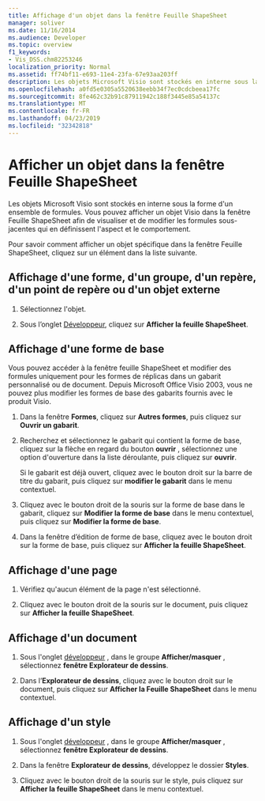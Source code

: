 ```yaml
---
title: Affichage d'un objet dans la fenêtre Feuille ShapeSheet
manager: soliver
ms.date: 11/16/2014
ms.audience: Developer
ms.topic: overview
f1_keywords:
- Vis_DSS.chm82253246
localization_priority: Normal
ms.assetid: ff74bf11-e693-11e4-23fa-67e93aa203ff
description: Les objets Microsoft Visio sont stockés en interne sous la forme d'un ensemble de formules. Vous pouvez afficher un objet Visio dans la fenêtre Feuille ShapeSheet afin de visualiser et de modifier les formules sous-jacentes qui en définissent l'aspect et le comportement.
ms.openlocfilehash: a0fd5e0305a5520638eebb34f7ec0cdcbeea17fc
ms.sourcegitcommit: 8fe462c32b91c87911942c188f3445e85a54137c
ms.translationtype: MT
ms.contentlocale: fr-FR
ms.lasthandoff: 04/23/2019
ms.locfileid: "32342818"
---
```

# <a name="show-an-object-in-the-shapesheet-window"></a>Afficher un objet dans la fenêtre Feuille ShapeSheet

Les objets Microsoft Visio sont stockés en interne sous la forme d'un ensemble de formules. Vous pouvez afficher un objet Visio dans la fenêtre Feuille ShapeSheet afin de visualiser et de modifier les formules sous-jacentes qui en définissent l'aspect et le comportement.
  
Pour savoir comment afficher un objet spécifique dans la fenêtre Feuille ShapeSheet, cliquez sur un élément dans la liste suivante.
  
## <a name="show-a-shape-group-guide-guide-point-or-foreign-object"></a>Affichage d'une forme, d'un groupe, d'un repère, d'un point de repère ou d'un objet externe

1. Sélectionnez l'objet.
    
2. Sous l’onglet [Développeur](run-in-developer-mode-display-the-developer-tab.md), cliquez sur **Afficher la feuille ShapeSheet**.
    
## <a name="show-a-master"></a>Affichage d'une forme de base

Vous pouvez accéder à la fenêtre feuille ShapeSheet et modifier des formules uniquement pour les formes de réplicas dans un gabarit personnalisé ou de document. Depuis Microsoft Office Visio 2003, vous ne pouvez plus modifier les formes de base des gabarits fournis avec le produit Visio.
  
1. Dans la fenêtre **Formes**, cliquez sur **Autres formes**, puis cliquez sur **Ouvrir un gabarit**.
    
2. Recherchez et sélectionnez le gabarit qui contient la forme de base, cliquez sur la flèche en regard du bouton **ouvrir** , sélectionnez une option d'ouverture dans la liste déroulante, puis cliquez sur **ouvrir**. 
    
    Si le gabarit est déjà ouvert, cliquez avec le bouton droit sur la barre de titre du gabarit, puis cliquez sur **modifier le gabarit** dans le menu contextuel. 
    
3. Cliquez avec le bouton droit de la souris sur la forme de base dans le gabarit, cliquez sur **Modifier la forme de base** dans le menu contextuel, puis cliquez sur **Modifier la forme de base**.
    
4. Dans la fenêtre d’édition de forme de base, cliquez avec le bouton droit sur la forme de base, puis cliquez sur **Afficher la feuille ShapeSheet**.
    
## <a name="show-a-page"></a>Affichage d'une page

1. Vérifiez qu'aucun élément de la page n'est sélectionné.
    
2. Cliquez avec le bouton droit de la souris sur le document, puis cliquez sur **Afficher la feuille ShapeSheet**.
    
## <a name="show-a-document"></a>Affichage d'un document

1. Sous l'onglet [développeur](run-in-developer-mode-display-the-developer-tab.md) , dans le groupe **Afficher/masquer** , sélectionnez **fenêtre Explorateur de dessins**.
    
2. Dans l’**Explorateur de dessins**, cliquez avec le bouton droit sur le document, puis cliquez sur **Afficher la Feuille ShapeSheet** dans le menu contextuel. 
    
## <a name="show-a-style"></a>Affichage d'un style

1. Sous l'onglet [développeur](run-in-developer-mode-display-the-developer-tab.md) , dans le groupe **Afficher/masquer** , sélectionnez **fenêtre Explorateur de dessins**.
    
2. Dans la fenêtre **Explorateur de dessins**, développez le dossier **Styles**. 
    
3. Cliquez avec le bouton droit de la souris sur le style, puis cliquez sur **Afficher la feuille ShapeSheet** dans le menu contextuel. 
    

